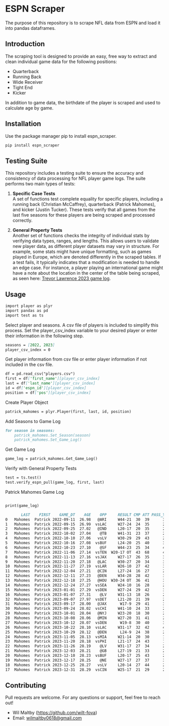 
# ESPN Scraper

The purpose of this repository is to scrape NFL data from ESPN and load it into pandas dataframes.

## Introduction

The scraping tool is designed to provide an easy, free way to extract and clean individual game data for the following positions: 
- Quarterback
- Running Back
- Wide Receiver
- Tight End
- Kicker

In addition to game data, the birthdate of the player is scraped and used to calculate age by game. 

## Installation

Use the package manager pip to install espn_scraper.

```markdown
pip install espn_scraper
```

## Testing Suite

This repository includes a testing suite to ensure the accuracy and consistency of data processing for NFL player game logs. The suite performs two main types of tests:

1. **Specific Case Tests**  
   A set of functions test complete equality for specific players, including a running back (Christian McCaffrey), quarterback (Patrick Mahomes), and kicker (Justin Tucker). These tests verify that all games from the last five seasons for these players are being scraped and processed correctly.

2. **General Property Tests**  
   Another set of functions checks the integrity of individual stats by verifying data types, ranges, and lengths. This allows users to validate new player data, as different player datasets may vary in structure. For example, some stats might have unique formatting, such as games played in Europe, which are denoted differently in the scraped tables. If a test fails, it typically indicates that a modification is needed to handle an edge case. For instance, a player playing an international game might have a note about the location in the center of the table being scraped, as seen here: [Trevor Lawrence 2023 game log](https://www.espn.com/nfl/player/gamelog/_/id/4360310/type/nfl/year/2023).

## Usage

```markdown
import player as plyr
import pandas as pd
import test as ts
```

Select player and seasons. 
A csv file of players is included to simplify this process. Set the player_csv_index variable to your desired player or enter their information in the following step. 

```markdown
seasons = [2022, 2023]
player_csv_index = 0
```

Get player information from csv file or enter player information if not included in the csv file.

```markdown
df = pd.read_csv("players.csv")
first = df['first_name'][player_csv_index]
last = df['last_name'][player_csv_index]
id = df['espn_id'][player_csv_index]
position = df['pos'][player_csv_index]
```

Create Player Object

```markdown
patrick_mahomes = plyr.Player(first, last, id, position)
```

Add Seasons to Game Log

```markdown
for season in seasons:
    patrick_mahomes.Set_Season(season)
    patrick_mahomes.Set_Game_Log()
```

Get Game Log

```markdown
game_log = patrick_mahomes.Get_Game_Log()
```

Verify with General Property Tests

```markdown
test = ts.test()
test.verify_espn_pull(game_log, first, last)
```

Patrick Mahomes Game Log

```markdown

print(game_log)

       LAST    FIRST    GAME_DT    AGE    OPP     RESULT CMP ATT PASS_YDS  CMP% PASS_AVG PASS_TD INT PASS_LNG SACK    RTG   QBR CAR RUSH_YDS RUSH_AVG RUSH_TD RUSH_LNG
0   Mahomes  Patrick 2022-09-11  26.98   @ARI     W44-21  30  39      360  76.9      9.2       5   0       35    0  144.2  94.9   3        5      1.7       0        4
1   Mahomes  Patrick 2022-09-15  26.99  vsLAC     W27-24  24  35      235  68.6      6.7       2   0       41    1  106.2  66.6   2       -1     -0.5       0        0
2   Mahomes  Patrick 2022-09-25  27.02   @IND     L20-17  20  35      262  57.1      7.5       1   1       53    1   78.5  71.8   4       26      6.5       0       10
3   Mahomes  Patrick 2022-10-02  27.04    @TB     W41-31  23  37      249  62.2      6.7       3   1       36    3   97.7  90.6   4       34      8.5       0       11
4   Mahomes  Patrick 2022-10-10  27.06   vsLV     W30-29  29  43      292  67.4      6.8       4   0       36    3  117.6  65.5   4       28      7.0       0       16
5   Mahomes  Patrick 2022-10-16  27.08  vsBUF     L24-20  25  40      338  62.5      8.5       2   2       42    3   85.2  58.0   4       21      5.3       0       10
6   Mahomes  Patrick 2022-10-23  27.10    @SF     W44-23  25  34      423  73.5     12.4       3   1       57    1  132.4  91.9   0        0      0.0       0        0
7   Mahomes  Patrick 2022-11-06  27.14  vsTEN  W20-17 OT  43  68      446  63.2      6.6       1   1       33    4   80.9  72.7   6       63     10.5       1       20
8   Mahomes  Patrick 2022-11-13  27.16  vsJAX     W27-17  26  35      331  74.3      9.5       4   1       46    0  129.6  93.4   7       39      5.6       0       19
9   Mahomes  Patrick 2022-11-20  27.18   @LAC     W30-27  20  34      329  58.8      9.7       3   0       40    1  120.8  82.4   4       23      5.8       0       16
10  Mahomes  Patrick 2022-11-27  27.19  vsLAR     W26-10  27  42      320  64.3      7.6       1   1       39    0   85.4  69.6   4       36      9.0       0       13
11  Mahomes  Patrick 2022-12-04  27.21   @CIN     L27-24  16  27      223  59.3      8.3       1   0       42    2   98.2  91.5   2        9      4.5       1        6
12  Mahomes  Patrick 2022-12-11  27.23   @DEN     W34-28  28  42      352  66.7      8.4       3   3       56    2   86.6  66.9   3       -3     -1.0       0       -1
13  Mahomes  Patrick 2022-12-18  27.25   @HOU  W30-24 OT  36  41      336  87.8      8.2       2   0       21    2  117.1  93.5   5       33      6.6       1       14
14  Mahomes  Patrick 2022-12-24  27.27  vsSEA     W24-10  16  28      224  57.1      8.0       2   0       52    1  106.8  37.6   2        8      4.0       1        5
15  Mahomes  Patrick 2023-01-01  27.29  vsDEN     W27-24  29  42      328  69.1      7.8       3   1       38    0  106.1  67.2   4        8      2.0       0        4
16  Mahomes  Patrick 2023-01-07  27.31    @LV     W31-13  18  26      202  69.2      7.8       1   0       67    2  105.0  82.9   3       29      9.7       0       14
32  Mahomes  Patrick 2023-09-07  27.97  vsDET     L21-20  21  39      226  53.9      5.8       2   1       34    0   77.5  66.9   6       45      7.5       0       16
31  Mahomes  Patrick 2023-09-17  28.00   @JAX      W17-9  29  41      305  70.7      7.4       2   1       54    1   98.1  71.8   7       30      4.3       0       14
30  Mahomes  Patrick 2023-09-24  28.02  vsCHI     W41-10  24  33      272  72.7      8.2       3   0       37    0  127.3  86.3   3       28      9.3       0       15
29  Mahomes  Patrick 2023-10-01  28.04   @NYJ     W23-20  18  30      203  60.0      6.8       1   2       34    1   63.6  81.8   7       51      7.3       0       25
28  Mahomes  Patrick 2023-10-08  28.06   @MIN     W27-20  31  41      281  75.6      6.9       2   0       33    2  109.9  83.6   0        0      0.0       0        0
27  Mahomes  Patrick 2023-10-12  28.07  vsDEN      W19-8  30  40      306  75.0      7.7       1   1       40    2   94.4  66.0   6       31      5.2       0       15
26  Mahomes  Patrick 2023-10-22  28.10  vsLAC     W31-17  32  42      424  76.2     10.1       4   1       53    1  129.5  93.9   4       29      7.3       0       23
25  Mahomes  Patrick 2023-10-29  28.12   @DEN      L24-9  24  38      240  63.2      6.3       0   2       39    3   59.1  51.3   3       20      6.7       0        8
24  Mahomes  Patrick 2023-11-05  28.13  vsMIA     W21-14  20  30      185  66.7      6.2       2   0       25    2  105.6  49.2   6       24      4.0       0       16
23  Mahomes  Patrick 2023-11-20  28.18  vsPHI     L21-17  24  43      177  55.8      4.1       2   1       17    1   71.6  36.9   6       38      6.3       0       14
22  Mahomes  Patrick 2023-11-26  28.19    @LV     W31-17  27  34      298  79.4      8.8       2   0       39    1  122.8  83.7   5        9      1.8       0        7
21  Mahomes  Patrick 2023-12-03  28.21    @GB     L27-19  21  33      210  63.6      6.4       1   1       27    3   79.1  52.2   4       26      6.5       0       10
20  Mahomes  Patrick 2023-12-10  28.23  vsBUF     L20-17  25  43      271  58.1      6.3       1   1       23    1   74.9  28.9   1        8      8.0       0        8
19  Mahomes  Patrick 2023-12-17  28.25    @NE     W27-17  27  37      305  73.0      8.2       2   2       48    3   92.7  65.7   3       -5     -1.7       0       -1
18  Mahomes  Patrick 2023-12-25  28.27   vsLV     L20-14  27  44      235  61.4      5.3       1   1       45    4   73.6  32.3  10       53      5.3       0       13
17  Mahomes  Patrick 2023-12-31  28.29  vsCIN     W25-17  21  29      245  72.4      8.4       1   0       67    2  109.1  52.8   4        2      0.5       0        2
```

## Contributing

Pull requests are welcome. For any questions or support, feel free to reach out!

- Wil Maltby (https://github.com/wilt-fova)
- Email: wilmaltby0618@gmail.com
